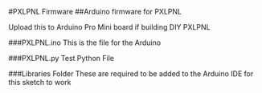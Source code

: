 #PXLPNL Firmware
##Arduino firmware for PXLPNL

Upload this to Arduino Pro Mini board if building DIY PXLPNL

###PXLPNL.ino
This is the file for the Arduino

###PXLPNL.py
Test Python File

###Libraries Folder
These are required to be added to the Arduino IDE for this sketch to work